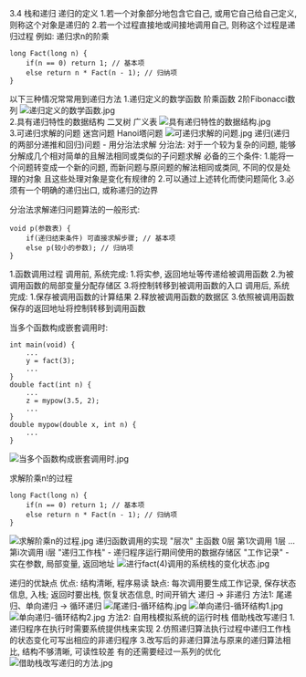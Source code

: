 3.4 栈和递归
递归的定义
1.若一个对象部分地包含它自己, 或用它自己给自己定义, 则称这个对象是递归的
2.若一个过程直接地或间接地调用自己, 则称这个过程是递归过程
例如: 递归求n的阶乘
```
long Fact(long n) {
    if(n == 0) return 1; // 基本项
    else return n * Fact(n - 1); // 归纳项
}
```

以下三种情况常常用到递归方法
1.递归定义的数学函数
    阶乘函数
    2阶Fibonacci数列
![递归定义的数学函数.jpg](images/递归定义的数学函数.jpg)    
2.具有递归特性的数据结构
    二叉树
    广义表
![具有递归特性的数据结构.jpg](images/具有递归特性的数据结构.jpg)        
3.可递归求解的问题
    迷宫问题
    Hanoi塔问题
![可递归求解的问题.jpg](images/可递归求解的问题.jpg)
递归(递归的两部分递推和回归)问题 - 用分治法求解
分治法: 对于一个较为复杂的问题, 能够分解成几个相对简单的且解法相同或类似的子问题求解
必备的三个条件:
1.能将一个问题转变成一个新的问题, 而新问题与原问题的解法相同或类同, 不同的仅是处理的对象
且这些处理对象是变化有规律的
2.可以通过上述转化而使问题简化
3.必须有一个明确的递归出口, 或称递归的边界

分治法求解递归问题算法的一般形式:
```
void p(参数表) {
    if(递归结束条件) 可直接求解步骤; // 基本项
    else p(较小的参数); // 归纳项
}
```
1.函数调用过程
调用前, 系统完成:
    1.将实参, 返回地址等传递给被调用函数
    2.为被调用函数的局部变量分配存储区
    3.将控制转移到被调用函数的入口
调用后, 系统完成:
    1.保存被调用函数的计算结果
    2.释放被调用函数的数据区
    3.依照被调用函数保存的返回地址将控制转移到调用函数
    
当多个函数构成嵌套调用时:
```
int main(void) {
    ...
    y = fact(3);
    ...
}
double fact(int n) {
    ...
    z = mypow(3.5, 2);
    ...
}
double mypow(double x, int n) {
    ...
}
```
![当多个函数构成嵌套调用时.jpg](images/当多个函数构成嵌套调用时.jpg)

求解阶乘n!的过程
```
long Fact(long n) {
    if(n == 0) return 1; // 基本项
    else return n * Fact(n - 1); // 归纳项
}
```
![求解阶乘n的过程.jpg](images/求解阶乘n的过程.jpg)
递归函数调用的实现
"层次" 主函数        0层
      第1次调用     1层
      ...
      第i次调用     i层
"递归工作栈" - 递归程序运行期间使用的数据存储区
"工作记录" - 实在参数, 局部变量, 返回地址
![进行fact(4)调用的系统栈的变化状态.jpg](images/进行fact(4)调用的系统栈的变化状态.jpg)

递归的优缺点
优点: 结构清晰, 程序易读
缺点: 每次调用要生成工作记录, 保存状态信息, 入栈; 返回时要出栈, 恢复状态信息, 时间开销大
递归 -> 非递归
方法1: 尾递归、单向递归 -> 循环递归
![尾递归-循环结构.jpg](images/尾递归-循环结构.jpg)
![单向递归-循环结构1.jpg](images/单向递归-循环结构1.jpg)
![单向递归-循环结构2.jpg](images/单向递归-循环结构2.jpg)
方法2: 自用栈模拟系统的运行时栈
借助栈改写递归
1.递归程序在执行时需要系统提供栈来实现
2.仿照递归算法执行过程中递归工作栈的状态变化可写出相应的非递归程序
3.改写后的非递归算法与原来的递归算法相比, 结构不够清晰, 可读性较差
有的还需要经过一系列的优化
![借助栈改写递归的方法.jpg](images/借助栈改写递归的方法.jpg)